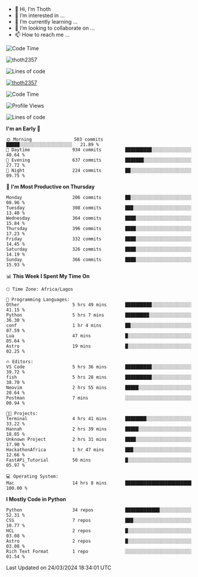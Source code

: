<!---
thoth2357/thoth2357 is a ✨ special ✨ repository because its `README.md` (this file) appears on your GitHub profile.
You can click the Preview link to take a look at your changes.
--->

- 👋 Hi, I’m Thoth
- 👀 I’m interested in ...
- 🌱 I’m currently learning ...
- 💞️ I’m looking to collaborate on ...
- 📫 How to reach me ...

![Code Time](http://img.shields.io/badge/Code%20Time-2%2C783%20hrs%2015%20mins-blue)

<p align="left"> <img src="https://komarev.com/ghpvc/?username=thoth2357&label=Profile%20views&color=0e75b6&style=flat" alt="thoth2357" /> </p>

![Lines of code](https://img.shields.io/badge/From%20Hello%20World%20I%27ve%20Written-31.0%20million%20lines%20of%20code-blue)
<p align="left"> <a href="https://github.com/ryo-ma/github-profile-trophy"><img src="https://github-profile-trophy.vercel.app/?username=thoth2357&row=1&theme=gruvbox" alt="thoth2357" /></a> </p>

<!--START_SECTION:waka-->
![Code Time](http://img.shields.io/badge/Code%20Time-2%2C791%20hrs%2020%20mins-blue)

![Profile Views](http://img.shields.io/badge/Profile%20Views-15-blue)

![Lines of code](https://img.shields.io/badge/From%20Hello%20World%20I%27ve%20Written-31.0%20million%20lines%20of%20code-blue)

**I'm an Early 🐤** 

```text
🌞 Morning                503 commits         █████░░░░░░░░░░░░░░░░░░░░   21.89 % 
🌆 Daytime                934 commits         ██████████░░░░░░░░░░░░░░░   40.64 % 
🌃 Evening                637 commits         ███████░░░░░░░░░░░░░░░░░░   27.72 % 
🌙 Night                  224 commits         ██░░░░░░░░░░░░░░░░░░░░░░░   09.75 % 
```
📅 **I'm Most Productive on Thursday** 

```text
Monday                   206 commits         ██░░░░░░░░░░░░░░░░░░░░░░░   08.96 % 
Tuesday                  308 commits         ███░░░░░░░░░░░░░░░░░░░░░░   13.40 % 
Wednesday                364 commits         ████░░░░░░░░░░░░░░░░░░░░░   15.84 % 
Thursday                 396 commits         ████░░░░░░░░░░░░░░░░░░░░░   17.23 % 
Friday                   332 commits         ████░░░░░░░░░░░░░░░░░░░░░   14.45 % 
Saturday                 326 commits         ████░░░░░░░░░░░░░░░░░░░░░   14.19 % 
Sunday                   366 commits         ████░░░░░░░░░░░░░░░░░░░░░   15.93 % 
```


📊 **This Week I Spent My Time On** 

```text
🕑︎ Time Zone: Africa/Lagos

💬 Programming Languages: 
Other                    5 hrs 49 mins       ██████████░░░░░░░░░░░░░░░   41.15 % 
Python                   5 hrs 7 mins        █████████░░░░░░░░░░░░░░░░   36.30 % 
conf                     1 hr 4 mins         ██░░░░░░░░░░░░░░░░░░░░░░░   07.59 % 
Lua                      47 mins             █░░░░░░░░░░░░░░░░░░░░░░░░   05.64 % 
Astro                    19 mins             █░░░░░░░░░░░░░░░░░░░░░░░░   02.25 % 

🔥 Editors: 
VS Code                  5 hrs 36 mins       ██████████░░░░░░░░░░░░░░░   39.72 % 
fish                     5 hrs 28 mins       ██████████░░░░░░░░░░░░░░░   38.70 % 
Neovim                   2 hrs 55 mins       █████░░░░░░░░░░░░░░░░░░░░   20.64 % 
Postman                  7 mins              ░░░░░░░░░░░░░░░░░░░░░░░░░   00.94 % 

🐱‍💻 Projects: 
Terminal                 4 hrs 41 mins       ████████░░░░░░░░░░░░░░░░░   33.22 % 
Hannah                   2 hrs 39 mins       █████░░░░░░░░░░░░░░░░░░░░   18.85 % 
Unknown Project          2 hrs 31 mins       ████░░░░░░░░░░░░░░░░░░░░░   17.90 % 
HackathonAfrica          1 hr 47 mins        ███░░░░░░░░░░░░░░░░░░░░░░   12.66 % 
FastAPi_Tutorial         50 mins             █░░░░░░░░░░░░░░░░░░░░░░░░   05.97 % 

💻 Operating System: 
Mac                      14 hrs 8 mins       █████████████████████████   100.00 % 
```

**I Mostly Code in Python** 

```text
Python                   34 repos            █████████████░░░░░░░░░░░░   52.31 % 
CSS                      7 repos             ███░░░░░░░░░░░░░░░░░░░░░░   10.77 % 
HCL                      2 repos             █░░░░░░░░░░░░░░░░░░░░░░░░   03.08 % 
Astro                    2 repos             █░░░░░░░░░░░░░░░░░░░░░░░░   03.08 % 
Rich Text Format         1 repo              ░░░░░░░░░░░░░░░░░░░░░░░░░   01.54 % 
```




 Last Updated on 24/03/2024 18:34:01 UTC
<!--END_SECTION:waka-->
<!--![](http://github-profile-summary-cards.vercel.app/api/cards/profile-details?username=thoth2357&theme=2077)

![](http://github-profile-summary-cards.vercel.app/api/cards/stats?username=thoth2357&theme=2077)![](http://github-profile-summary-cards.vercel.app/api/cards/productive-time?username=thoth2357&theme=2077&utcOffset=8) -->
